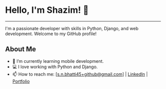 # Hello, I'm Shazim! 👋

---

I'm a passionate developer with skills in Python, Django, and web development. Welcome to my GitHub profile!

## About Me

- 🌱 I’m currently learning mobile development.
- 💻 I love working with Python and Django.
- 📫 How to reach me: [s.n.bhatti45+github@gmail.com] | [LinkedIn](#) | [Portfolio](#)
